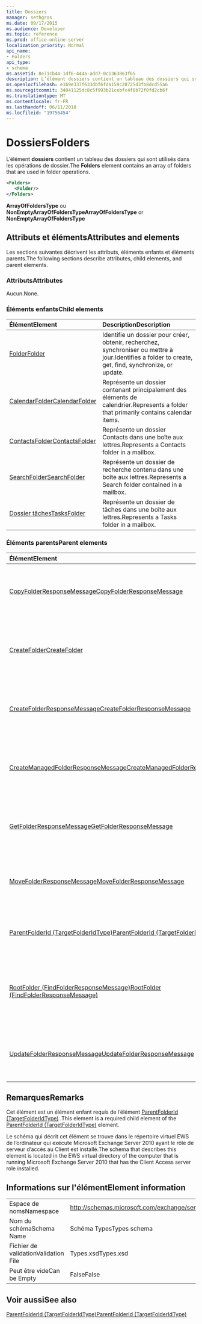```yaml
---
title: Dossiers
manager: sethgros
ms.date: 09/17/2015
ms.audience: Developer
ms.topic: reference
ms.prod: office-online-server
localization_priority: Normal
api_name:
- Folders
api_type:
- schema
ms.assetid: 8e71cb44-1df6-444a-add7-0c1363863f65
description: L’élément dossiers contient un tableau des dossiers qui sont utilisés dans les opérations de dossier.
ms.openlocfilehash: e1b9e337f633dbf6fda159c28725d3fb8dcd55a6
ms.sourcegitcommit: 34041125dc8c5f993b21cebfc4f8b72f0fd2cb6f
ms.translationtype: MT
ms.contentlocale: fr-FR
ms.lasthandoff: 06/11/2018
ms.locfileid: "19756454"
---
```

# <a name="folders"></a><span data-ttu-id="7bd6b-103">Dossiers</span><span class="sxs-lookup"><span data-stu-id="7bd6b-103">Folders</span></span>

<span data-ttu-id="7bd6b-104">L’élément **dossiers** contient un tableau des dossiers qui sont utilisés dans les opérations de dossier.</span><span class="sxs-lookup"><span data-stu-id="7bd6b-104">The **Folders** element contains an array of folders that are used in folder operations.</span></span> 
  
```xml
<Folders>
   <Folder/>
</Folders>
```

 <span data-ttu-id="7bd6b-105">**ArrayOfFoldersType** ou **NonEmptyArrayOfFoldersType**</span><span class="sxs-lookup"><span data-stu-id="7bd6b-105">**ArrayOfFoldersType** or **NonEmptyArrayOfFoldersType**</span></span>
## <a name="attributes-and-elements"></a><span data-ttu-id="7bd6b-106">Attributs et éléments</span><span class="sxs-lookup"><span data-stu-id="7bd6b-106">Attributes and elements</span></span>

<span data-ttu-id="7bd6b-107">Les sections suivantes décrivent les attributs, éléments enfants et éléments parents.</span><span class="sxs-lookup"><span data-stu-id="7bd6b-107">The following sections describe attributes, child elements, and parent elements.</span></span>
  
### <a name="attributes"></a><span data-ttu-id="7bd6b-108">Attributs</span><span class="sxs-lookup"><span data-stu-id="7bd6b-108">Attributes</span></span>

<span data-ttu-id="7bd6b-109">Aucun.</span><span class="sxs-lookup"><span data-stu-id="7bd6b-109">None.</span></span>
  
### <a name="child-elements"></a><span data-ttu-id="7bd6b-110">Éléments enfants</span><span class="sxs-lookup"><span data-stu-id="7bd6b-110">Child elements</span></span>

|<span data-ttu-id="7bd6b-111">**Élément**</span><span class="sxs-lookup"><span data-stu-id="7bd6b-111">**Element**</span></span>|<span data-ttu-id="7bd6b-112">**Description**</span><span class="sxs-lookup"><span data-stu-id="7bd6b-112">**Description**</span></span>|
|:-----|:-----|
|[<span data-ttu-id="7bd6b-113">Folder</span><span class="sxs-lookup"><span data-stu-id="7bd6b-113">Folder</span></span>](folder.md) <br/> |<span data-ttu-id="7bd6b-114">Identifie un dossier pour créer, obtenir, recherchez, synchroniser ou mettre à jour.</span><span class="sxs-lookup"><span data-stu-id="7bd6b-114">Identifies a folder to create, get, find, synchronize, or update.</span></span>  <br/> |
|[<span data-ttu-id="7bd6b-115">CalendarFolder</span><span class="sxs-lookup"><span data-stu-id="7bd6b-115">CalendarFolder</span></span>](calendarfolder.md) <br/> |<span data-ttu-id="7bd6b-116">Représente un dossier contenant principalement des éléments de calendrier.</span><span class="sxs-lookup"><span data-stu-id="7bd6b-116">Represents a folder that primarily contains calendar items.</span></span>  <br/> |
|[<span data-ttu-id="7bd6b-117">ContactsFolder</span><span class="sxs-lookup"><span data-stu-id="7bd6b-117">ContactsFolder</span></span>](contactsfolder.md) <br/> |<span data-ttu-id="7bd6b-118">Représente un dossier Contacts dans une boîte aux lettres.</span><span class="sxs-lookup"><span data-stu-id="7bd6b-118">Represents a Contacts folder in a mailbox.</span></span>  <br/> |
|[<span data-ttu-id="7bd6b-119">SearchFolder</span><span class="sxs-lookup"><span data-stu-id="7bd6b-119">SearchFolder</span></span>](searchfolder.md) <br/> |<span data-ttu-id="7bd6b-120">Représente un dossier de recherche contenu dans une boîte aux lettres.</span><span class="sxs-lookup"><span data-stu-id="7bd6b-120">Represents a Search folder contained in a mailbox.</span></span>  <br/> |
|[<span data-ttu-id="7bd6b-121">Dossier tâches</span><span class="sxs-lookup"><span data-stu-id="7bd6b-121">TasksFolder</span></span>](tasksfolder.md) <br/> |<span data-ttu-id="7bd6b-122">Représente un dossier de tâches dans une boîte aux lettres.</span><span class="sxs-lookup"><span data-stu-id="7bd6b-122">Represents a Tasks folder in a mailbox.</span></span>  <br/> |
   
### <a name="parent-elements"></a><span data-ttu-id="7bd6b-123">Éléments parents</span><span class="sxs-lookup"><span data-stu-id="7bd6b-123">Parent elements</span></span>

|<span data-ttu-id="7bd6b-124">**Élément**</span><span class="sxs-lookup"><span data-stu-id="7bd6b-124">**Element**</span></span>|<span data-ttu-id="7bd6b-125">**Description**</span><span class="sxs-lookup"><span data-stu-id="7bd6b-125">**Description**</span></span>|
|:-----|:-----|
|[<span data-ttu-id="7bd6b-126">CopyFolderResponseMessage</span><span class="sxs-lookup"><span data-stu-id="7bd6b-126">CopyFolderResponseMessage</span></span>](copyfolderresponsemessage.md) <br/> |<span data-ttu-id="7bd6b-127">Contient l’état et les résultats d’une seule demande [d’opération CopyFolder](copyfolder-operation.md) .</span><span class="sxs-lookup"><span data-stu-id="7bd6b-127">Contains the status and result of a single [CopyFolder operation](copyfolder-operation.md) request.</span></span>  <br/> |
|[<span data-ttu-id="7bd6b-128">CreateFolder</span><span class="sxs-lookup"><span data-stu-id="7bd6b-128">CreateFolder</span></span>](createfolder.md) <br/> |<span data-ttu-id="7bd6b-129">Définit une demande pour créer un dossier dans la banque d’informations Exchange.</span><span class="sxs-lookup"><span data-stu-id="7bd6b-129">Defines a request to create a folder in the Exchange store.</span></span>  <br/> |
|[<span data-ttu-id="7bd6b-130">CreateFolderResponseMessage</span><span class="sxs-lookup"><span data-stu-id="7bd6b-130">CreateFolderResponseMessage</span></span>](createfolderresponsemessage.md) <br/> |<span data-ttu-id="7bd6b-131">Contient l’état et les résultats d’une seule demande [d’opération CreateFolder](createfolder-operation.md) .</span><span class="sxs-lookup"><span data-stu-id="7bd6b-131">Contains the status and result of a single [CreateFolder operation](createfolder-operation.md) request.</span></span>  <br/> |
|[<span data-ttu-id="7bd6b-132">CreateManagedFolderResponseMessage</span><span class="sxs-lookup"><span data-stu-id="7bd6b-132">CreateManagedFolderResponseMessage</span></span>](createmanagedfolderresponsemessage.md) <br/> |<span data-ttu-id="7bd6b-133">Contient l’état et les résultats d’une seule demande [d’opération CreateManagedFolder](createmanagedfolder-operation.md) .</span><span class="sxs-lookup"><span data-stu-id="7bd6b-133">Contains the status and result of a single [CreateManagedFolder operation](createmanagedfolder-operation.md) request.</span></span>  <br/> |
|[<span data-ttu-id="7bd6b-134">GetFolderResponseMessage</span><span class="sxs-lookup"><span data-stu-id="7bd6b-134">GetFolderResponseMessage</span></span>](getfolderresponsemessage.md) <br/> |<span data-ttu-id="7bd6b-135">Contient l’état et les résultats d’une demande [d’opération GetFolder](getfolder-operation.md) .</span><span class="sxs-lookup"><span data-stu-id="7bd6b-135">Contains the status and result of a [GetFolder operation](getfolder-operation.md) request.</span></span>  <br/> |
|[<span data-ttu-id="7bd6b-136">MoveFolderResponseMessage</span><span class="sxs-lookup"><span data-stu-id="7bd6b-136">MoveFolderResponseMessage</span></span>](movefolderresponsemessage.md) <br/> |<span data-ttu-id="7bd6b-137">Contient l’état et les résultats d’une demande [d’opération MoveFolder](movefolder-operation.md) .</span><span class="sxs-lookup"><span data-stu-id="7bd6b-137">Contains the status and result of a [MoveFolder operation](movefolder-operation.md) request.</span></span>  <br/> |
|[<span data-ttu-id="7bd6b-138">ParentFolderId (TargetFolderIdType)</span><span class="sxs-lookup"><span data-stu-id="7bd6b-138">ParentFolderId (TargetFolderIdType)</span></span>](parentfolderid-targetfolderidtype.md) <br/> |<span data-ttu-id="7bd6b-139">Identifie le dossier dans lequel un nouveau dossier est créé.</span><span class="sxs-lookup"><span data-stu-id="7bd6b-139">Identifies the folder where a new folder is created.</span></span>  <br/> |
|[<span data-ttu-id="7bd6b-140">RootFolder (FindFolderResponseMessage)</span><span class="sxs-lookup"><span data-stu-id="7bd6b-140">RootFolder (FindFolderResponseMessage)</span></span>](rootfolder-findfolderresponsemessage.md) <br/> |<span data-ttu-id="7bd6b-141">Contient les résultats de recherche dans un dossier racine unique lors d’une [opération FindFolder](findfolder-operation.md).</span><span class="sxs-lookup"><span data-stu-id="7bd6b-141">Contains the results from searching a single root folder during a [FindFolder operation](findfolder-operation.md).</span></span>  <br/> |
|[<span data-ttu-id="7bd6b-142">UpdateFolderResponseMessage</span><span class="sxs-lookup"><span data-stu-id="7bd6b-142">UpdateFolderResponseMessage</span></span>](updatefolderresponsemessage.md) <br/> |<span data-ttu-id="7bd6b-143">Contient l’état et les résultats d’une seule demande [d’opération UpdateFolder](updatefolder-operation.md) .</span><span class="sxs-lookup"><span data-stu-id="7bd6b-143">Contains the status and result of a single [UpdateFolder operation](updatefolder-operation.md) request.</span></span>  <br/> |
   
## <a name="remarks"></a><span data-ttu-id="7bd6b-144">Remarques</span><span class="sxs-lookup"><span data-stu-id="7bd6b-144">Remarks</span></span>

<span data-ttu-id="7bd6b-145">Cet élément est un élément enfant requis de l’élément [ParentFolderId (TargetFolderIdType)](parentfolderid-targetfolderidtype.md) .</span><span class="sxs-lookup"><span data-stu-id="7bd6b-145">This element is a required child element of the [ParentFolderId (TargetFolderIdType)](parentfolderid-targetfolderidtype.md) element.</span></span> 
  
<span data-ttu-id="7bd6b-146">Le schéma qui décrit cet élément se trouve dans le répertoire virtuel EWS de l’ordinateur qui exécute Microsoft Exchange Server 2010 ayant le rôle de serveur d’accès au Client est installé.</span><span class="sxs-lookup"><span data-stu-id="7bd6b-146">The schema that describes this element is located in the EWS virtual directory of the computer that is running Microsoft Exchange Server 2010 that has the Client Access server role installed.</span></span>
  
## <a name="element-information"></a><span data-ttu-id="7bd6b-147">Informations sur l'élément</span><span class="sxs-lookup"><span data-stu-id="7bd6b-147">Element information</span></span>

|||
|:-----|:-----|
|<span data-ttu-id="7bd6b-148">Espace de noms</span><span class="sxs-lookup"><span data-stu-id="7bd6b-148">Namespace</span></span>  <br/> |http://schemas.microsoft.com/exchange/services/2006/types  <br/> |
|<span data-ttu-id="7bd6b-149">Nom du schéma</span><span class="sxs-lookup"><span data-stu-id="7bd6b-149">Schema Name</span></span>  <br/> |<span data-ttu-id="7bd6b-150">Schéma Types</span><span class="sxs-lookup"><span data-stu-id="7bd6b-150">Types schema</span></span>  <br/> |
|<span data-ttu-id="7bd6b-151">Fichier de validation</span><span class="sxs-lookup"><span data-stu-id="7bd6b-151">Validation File</span></span>  <br/> |<span data-ttu-id="7bd6b-152">Types.xsd</span><span class="sxs-lookup"><span data-stu-id="7bd6b-152">Types.xsd</span></span>  <br/> |
|<span data-ttu-id="7bd6b-153">Peut être vide</span><span class="sxs-lookup"><span data-stu-id="7bd6b-153">Can be Empty</span></span>  <br/> |<span data-ttu-id="7bd6b-154">False</span><span class="sxs-lookup"><span data-stu-id="7bd6b-154">False</span></span>  <br/> |
   
## <a name="see-also"></a><span data-ttu-id="7bd6b-155">Voir aussi</span><span class="sxs-lookup"><span data-stu-id="7bd6b-155">See also</span></span>



[<span data-ttu-id="7bd6b-156">ParentFolderId (TargetFolderIdType)</span><span class="sxs-lookup"><span data-stu-id="7bd6b-156">ParentFolderId (TargetFolderIdType)</span></span>](parentfolderid-targetfolderidtype.md)

